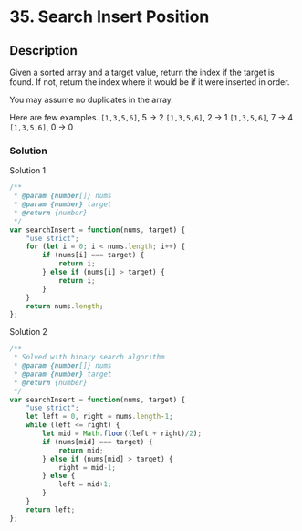 # 35. Search Insert Position

## Description

Given a sorted array and a target value, return the index if the target is found. If not, return the index where it would be if it were inserted in order.

You may assume no duplicates in the array.

Here are few examples.
`[1,3,5,6]`, 5 → 2
`[1,3,5,6]`, 2 → 1
`[1,3,5,6]`, 7 → 4
`[1,3,5,6]`, 0 → 0

### Solution
Solution 1
```javascript
/**
 * @param {number[]} nums
 * @param {number} target
 * @return {number}
 */
var searchInsert = function(nums, target) {
    "use strict";
    for (let i = 0; i < nums.length; i++) {
        if (nums[i] === target) {
            return i;
        } else if (nums[i] > target) {
            return i;
        }
    }
    return nums.length;
};
```
Solution 2
```javascript
/**
 * Solved with binary search algorithm
 * @param {number[]} nums
 * @param {number} target
 * @return {number}
 */
var searchInsert = function(nums, target) {
    "use strict";
    let left = 0, right = nums.length-1;
    while (left <= right) {
        let mid = Math.floor((left + right)/2);
        if (nums[mid] === target) {
            return mid;
        } else if (nums[mid] > target) {
            right = mid-1;
        } else {
            left = mid+1;
        }
    }
    return left;
};
```